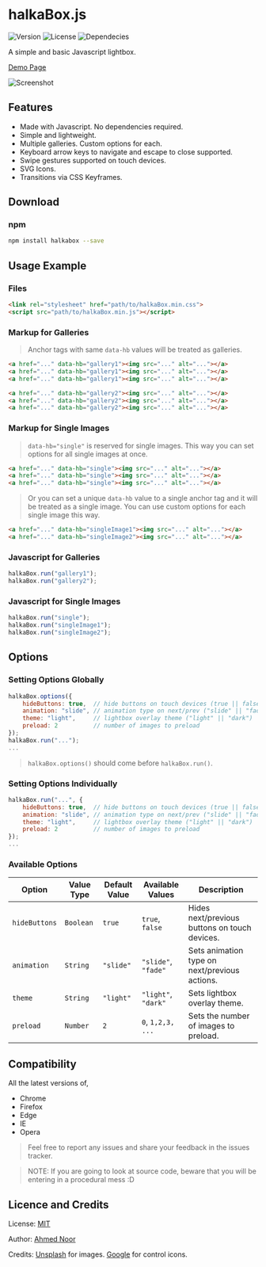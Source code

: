# halkaBox.js
![Version](https://img.shields.io/badge/version-0.5-blue.svg)
![License](https://img.shields.io/badge/license-MIT-blue.svg)
![Dependecies](https://img.shields.io/badge/dependencies-none-blue.svg)

A simple and basic Javascript lightbox.

[Demo Page](https://ahmednooor.github.io/halkaBox.js)

![Screenshot](https://github.com/ahmednooor/halkaBox.js/blob/master/demo/screenshot.png)

## Features
* Made with Javascript. No dependencies required.
* Simple and lightweight.
* Multiple galleries. Custom options for each.
* Keyboard arrow keys to navigate and escape to close supported.
* Swipe gestures supported on touch devices.
* SVG Icons.
* Transitions via CSS Keyframes.

## Download

### npm
```sh
npm install halkabox --save
```

## Usage Example

### Files
```html
<link rel="stylesheet" href="path/to/halkaBox.min.css">
<script src="path/to/halkaBox.min.js"></script>
```

### Markup for Galleries
> Anchor tags with same `data-hb` values will be treated as galleries.

```html
<a href="..." data-hb="gallery1"><img src="..." alt="..."></a>
<a href="..." data-hb="gallery1"><img src="..." alt="..."></a>
<a href="..." data-hb="gallery1"><img src="..." alt="..."></a>

<a href="..." data-hb="gallery2"><img src="..." alt="..."></a>
<a href="..." data-hb="gallery2"><img src="..." alt="..."></a>
<a href="..." data-hb="gallery2"><img src="..." alt="..."></a>
```
### Markup for Single Images
> `data-hb="single"` is reserved for single images. This way you can set options for all single images at once.

```html
<a href="..." data-hb="single"><img src="..." alt="..."></a>
<a href="..." data-hb="single"><img src="..." alt="..."></a>
<a href="..." data-hb="single"><img src="..." alt="..."></a>
```
> Or you can set a unique `data-hb` value to a single anchor tag and it will be treated as a single image. You can use custom options for each single image this way.

```html
<a href="..." data-hb="singleImage1"><img src="..." alt="..."></a>
<a href="..." data-hb="singleImage2"><img src="..." alt="..."></a>
```

### Javascript for Galleries
```javascript
halkaBox.run("gallery1");
halkaBox.run("gallery2");
```

### Javascript for Single Images
```javascript
halkaBox.run("single");
halkaBox.run("singleImage1");
halkaBox.run("singleImage2");
```

## Options
### Setting Options Globally
```javascript
halkaBox.options({
    hideButtons: true,  // hide buttons on touch devices (true || false)
    animation: "slide", // animation type on next/prev ("slide" || "fade")
    theme: "light",     // lightbox overlay theme ("light" || "dark")
    preload: 2          // number of images to preload
});
halkaBox.run("...");
...
```
> `halkaBox.options()` should come before `halkaBox.run()`.

### Setting Options Individually
```javascript
halkaBox.run("...", {
    hideButtons: true,  // hide buttons on touch devices (true || false)
    animation: "slide", // animation type on next/prev ("slide" || "fade")
    theme: "light",     // lightbox overlay theme ("light" || "dark")
    preload: 2          // number of images to preload
});
...
```

### Available Options
| Option | Value Type | Default Value | Available Values | Description |
| --- | --- | --- | --- | --- |
| `hideButtons` | `Boolean` | `true` | `true`, `false` | Hides next/previous buttons on touch devices. |
| `animation` | `String` | `"slide"` | `"slide"`, `"fade"` | Sets animation type on next/previous actions. |
| `theme` | `String` | `"light"` | `"light"`, `"dark"` | Sets lightbox overlay theme. |
| `preload` | `Number` | `2` | `0`, `1,2,3, ...` | Sets the number of images to preload. |

## Compatibility
All the latest versions of,

* Chrome
* Firefox
* Edge
* IE
* Opera

> Feel free to report any issues and share your feedback in the issues tracker.

> NOTE: If you are going to look at source code, beware that you will be entering in a procedural mess :D

## Licence and Credits

License: [MIT](https://opensource.org/licenses/MIT)

Author:  [Ahmed Noor](https://github.com/ahmednooor)

Credits: [Unsplash](https://unsplash.com/) for images. [Google](https://www.google.com) for control icons.